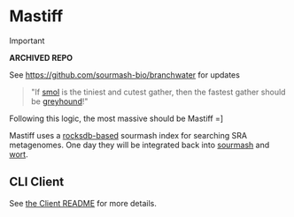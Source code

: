 # Mastiff

> [!IMPORTANT]  
> **ARCHIVED REPO**
> 
> See https://github.com/sourmash-bio/branchwater for updates

> "If [smol](https://github.com/luizirber/phd/tree/master/experiments/smol_gather)
> is the tiniest and cutest gather, then the fastest gather should be
> [greyhound](https://github.com/luizirber/2020-11-02-greyhound)!"

Following this logic, the most massive should be Mastiff =]

Mastiff uses a [rocksdb-based](https://github.com/luizirber/2022-06-26-rocksdb-eval)
sourmash index for searching SRA metagenomes.
One day they will be integrated back into 
[sourmash](https://github.com/sourmash-bio/sourmash/)
and [wort](https://github.com/sourmash-bio/wort/).

## CLI Client

See [the Client README](./crates/client/README.md) for more details.
